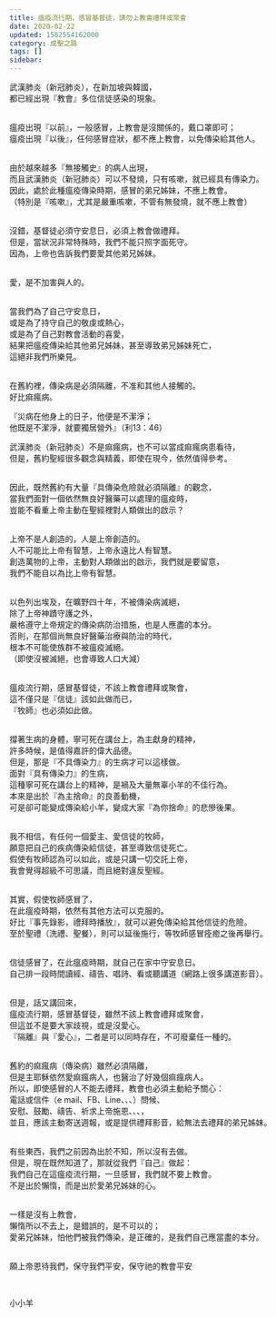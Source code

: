```yaml
---
title: 瘟疫流行期，感冒基督徒，請勿上教會禮拜或聚會
date: 2020-02-22
updated: 1582554162000
category: 成聖之路
tags: []
sidebar: 
---
```


<p>武漢肺炎（新冠肺炎），在新加坡與韓國，<br/>
都已經出現『教會』多位信徒感染的現象。</p>
<p><br/>
瘟疫出現『以前』，一般感冒，上教會是沒關係的，戴口罩即可；<br/>
瘟疫出現『以後』，任何感冒症狀，都不應上教會，以免傳染給其他人。</p>
<p><br/>
由於越來越多『無接觸史』的病人出現，<br/>
而且武漢肺炎（新冠肺炎）可以不發燒，只有咳嗽，就已經具有傳染力。<br/>
因此，處於此種瘟疫傳染時期，感冒的弟兄姊妹，不應上教會。<br/>
（特別是『咳嗽』，尤其是嚴重咳嗽，不管有無發燒，就不應上教會）</p>
<p><br/>
沒錯，基督徒必須守安息日，必須上教會做禮拜。<br/>
但是，當狀況非常特殊時，我們不能只照字面死守。<br/>
因為，上帝也告訴我們要愛其他弟兄姊妹。</p>
<p><br/>
愛，是不加害與人的。</p>
<p><br/>
當我們為了自己守安息日，<br/>
或是為了持守自己的敬虔或熱心，<br/>
或是為了自己對教會活動的喜愛，<br/>
結果把瘟疫傳染給其他弟兄姊妹，甚至導致弟兄姊妹死亡，<br/>
這絕非我們所樂見。</p>
<p><br/>
在舊約裡，傳染病是必須隔離，不准和其他人接觸的。<br/>
好比痲瘋病。</p>
<p>『災病在他身上的日子，他便是不潔淨；<br/>
他既是不潔淨，就要獨居營外』（利13：46）</p>
<p>武漢肺炎（新冠肺炎）不是痲瘋病，也不可以當成痲瘋病患看待，<br/>
但是，舊約聖經很多觀念與精義，即使在現今，依然值得參考。</p>
<p><br/>
因此，既然舊約有大量『具傳染危險就必須隔離』的觀念，<br/>
當我們面對一個依然無良好醫藥可以處理的瘟疫時，<br/>
豈能不看重上帝主動在聖經裡對人類做出的啟示？</p>
<p><br/>
上帝不是人創造的，人是上帝創造的。<br/>
人不可能比上帝有智慧，上帝永遠比人有智慧。<br/>
創造萬物的上帝，主動對人類做出的啟示，我們就是要留意，<br/>
我們不能自以為比上帝有智慧。</p>
<p><br/>
以色列出埃及，在曠野四十年，不被傳染病滅絕，<br/>
除了上帝神蹟守護之外，<br/>
嚴格遵守上帝規定的傳染病防治措施，也是人應盡的本分。<br/>
否則，在那個尚無良好醫藥治療與防治的時代，<br/>
根本不可能使族群不被瘟疫滅絕。<br/>
（即使沒被滅絕，也會導致人口大減）</p>
<p><br/>
瘟疫流行期，感冒基督徒，不該上教會禮拜或聚會，<br/>
這不僅只是『信徒』該如此做而已，<br/>
『牧師』也必須如此做。</p>
<p><br/>
撐著生病的身體，寧可死在講台上，為主獻身的精神，<br/>
許多時候，是值得嘉許的偉大品德。<br/>
但是，那是『不具傳染力』的生病才可以這樣做。<br/>
面對『具有傳染力』的生病，<br/>
這種寧可死在講台上的精神，是禍及大量無辜小羊的不佳行為。<br/>
本來是出於『為主捨命』的良善動機，<br/>
可是卻可能變成傳染給小羊，變成大家『為你捨命』的悲慘後果。</p>
<p><br/>
我不相信，有任何一個愛主、愛信徒的牧師，<br/>
願意把自己的疾病傳染給信徒，甚至導致信徒死亡。<br/>
假使有牧師認為可以如此，或是只講一切交託上帝，<br/>
我會覺得超級不可思議，而且絕對違反聖經。</p>
<p><br/>
其實，假使牧師感冒了，<br/>
在此瘟疫時期，依然有其他方法可以克服的。<br/>
好比『事先錄影，禮拜時播放』，就可以避免傳染給其他信徒的危險。<br/>
至於聖禮（洗禮、聖餐），則可以延後施行，等牧師感冒痊癒之後再舉行。</p>
<p><br/>
信徒感冒了，在此瘟疫時期，就自己在家中守安息日。<br/>
自己排一段時間讀經、禱告、唱詩、看或聽講道（網路上很多講道影音）。</p>
<p><br/>
但是，話又講回來，<br/>
瘟疫流行期，感冒基督徒，雖然不該上教會禮拜或聚會，<br/>
但這並不是要大家歧視，或是沒愛心。<br/>
『隔離』與『愛心』，二者是可以同時存在，不可廢棄任一種的。</p>
<p><br/>
舊約的痲瘋病（傳染病）雖然必須隔離，<br/>
但是主耶穌依然愛痲瘋病人，也醫治了好幾個痲瘋病人。<br/>
所以，即使感冒的人不能去禮拜，教會也必須主動給予關心：<br/>
電話或信件（e mail、FB、Line、、、）問候、<br/>
安慰、鼓勵、禱告、祈求上帝施恩、、、，<br/>
並且，應該主動寄送週報，或是提供禮拜影音，給無法去禮拜的弟兄姊妹。</p>
<p><br/>
有些東西，我們之前因為出於不知，所以沒有去做。<br/>
但是，現在既然知道了，那就從我們『自己』做起：<br/>
我們自己在這瘟疫流行期，一旦感冒，我們就不要上教會。<br/>
不是出於懶惰，而是出於愛弟兄姊妹的心。</p>
<p><br/>
一樣是沒有上教會，<br/>
懶惰所以不去上，是錯誤的，是不可以的；<br/>
愛弟兄姊妹，怕他們被我們傳染，是正確的，是我們自己應當盡的本分。</p>
<p><br/>
願上帝恩待我們，保守我們平安，保守祂的教會平安</p>
<p> </p>
<p>小小羊</p>
